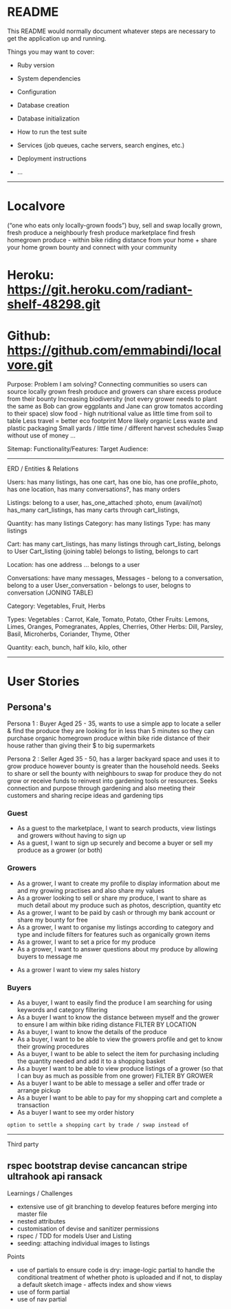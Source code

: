 # README

This README would normally document whatever steps are necessary to get the
application up and running.

Things you may want to cover:

* Ruby version

* System dependencies

* Configuration

* Database creation

* Database initialization

* How to run the test suite

* Services (job queues, cache servers, search engines, etc.)

* Deployment instructions

* ...


--- 
# Localvore
(“one who eats only locally-grown foods”) 
buy, sell and swap locally grown, fresh produce 
a neighbourly fresh produce marketplace 
find fresh homegrown produce - within bike riding distance from your home + share your home grown bounty and connect with your community 

# Heroku: https://git.heroku.com/radiant-shelf-48298.git

# Github: https://github.com/emmabindi/localvore.git


Purpose: Problem I am solving? 
Connecting communities so users can source locally grown fresh produce and growers can share excess produce from their bounty 
Increasing biodiversity (not every grower needs to plant the same as Bob can grow eggplants and Jane can grow tomatos according to their space)
slow food - high nutritional value as little time from soil to table 
Less travel = better eco footprint
More likely organic
Less waste and plastic packaging 
Small yards / little time / different harvest schedules 
Swap without use of money … 

Sitemap:
Functionality/Features:
Target Audience: 

--- 
ERD / Entities & Relations


Users: has many listings, has one cart, has one bio, has one profile_photo, has one location, has many conversations?, has many orders 

Listings: belong to a user, has_one_attached :photo, enum (avail/not) has_many cart_listings, has many carts through cart_listings, 
<!-- price / description / keywords / cat / type / qty -->

Quantity: has many listings
Category: has many listings
Type: has many listings

Cart: has many cart_listings, has many listings through cart_listing, belongs to User
Cart_listing (joining table) belongs to listing, belongs to cart

Location: has one address ...  belongs to a user 

Conversations: have many messages, 
Messages - belong to a conversation, belong to a user 
User_conversation - belongs to user, belogns to conversation (JONING TABLE)

<!-- Order: belongs to user, 
OrdersListing join table?  -->


Category: Vegetables, Fruit, Herbs 

Types: 
  Vegetables : Carrot, Kale, Tomato, Potato, Other
  Fruits: Lemons, Limes, Oranges, Pomegranates, Apples, Cherries, Other
  Herbs: Dill, Parsley, Basil, Microherbs, Coriander, Thyme, Other

Quantity: each, bunch, half kilo, kilo, other

--- 
# User Stories

## Persona's

Persona 1 : Buyer 
Aged 25 - 35, wants to use a simple app to locate a seller & find the produce they are looking for in less than 5 minutes so they can purchase organic homegrown produce within bike ride distance of their house rather than giving their $ to big supermarkets 

Persona 2 : Seller 
Aged 35 - 50, has a larger backyard space and uses it to grow produce however bounty is greater than the household needs. Seeks to share or sell the bounty with neighbours to swap for produce they do not grow or receive funds to reinvest into gardening tools or resources. Seeks connection and purpose through gardening and also meeting their customers and sharing recipe ideas and gardening tips


### Guest
- As a guest to the marketplace, I want to search products, view listings and growers without having to sign up 
- As a guest, I want to sign up securely and become a buyer or sell my produce as a grower (or both) 

### Growers 
- As a grower, I want to create my profile to display information about me and my growing practises and also share my values 
- As a grower looking to sell or share my produce, I want to share as much detail about my produce such as photos, description, quantity etc 
- As a grower, I want to be paid by cash or through my bank account or share my bounty for free 
- As a grower, I want to organise my listings according to category and type and include filters for features such as organically grown items 
- As a grower, I want to set a price for my produce 
- As a grower, I want to answer questions about my produce by allowing buyers to message me 
<!-- - As a grower I want to be able to re-use listings and toggle if the item is available or not available depending on harvest days  -->
- As a grower I want to view my sales history 

### Buyers 
- As a buyer, I want to easily find the produce I am searching for using keywords and category filtering
- As a buyer I want to know the distance between myself and the grower to ensure I am within bike riding distance  FILTER BY LOCATION 
- As a buyer, I want to know the details of the produce 
- As a buyer, I want to be able to view the growers profile and get to know their growing procedures 
- As a buyer, I want to be able to select the item for purchasing including the quantity needed and add it to a shopping basket
- As a buyer I want to be able to view produce listings of a grower (so that I can buy as much as possible from one grower) FILTER BY GROWER
- As a buyer I want to be able to message a seller and offer trade or arrange pickup 
- As a buyer I want to be able to pay for my shopping cart and complete a transaction 
- As a buyer I want to see my order history 


```fix
option to settle a shopping cart by trade / swap instead of 
```
--- 


Third party 

rspec
bootstrap 
devise
cancancan 
stripe 
ultrahook api
ransack 
---


Learnings / Challenges 
- extensive use of git branching to develop features before merging into master file 
- nested attributes 
- customisation of devise and sanitizer permissions 
- rspec / TDD for models User and Listing
- seeding: attaching individual images to listings 


Points 
- use of partials to ensure code is dry: image-logic partial to handle the conditional treatment of whether photo is uploaded and if not, to display a default sketch image - affects index and show views 
- use of form partial 
- use of nav partial 